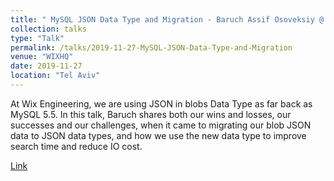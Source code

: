 ```yaml
---
title: " MySQL JSON Data Type and Migration - Baruch Assif Osoveksiy @ Wix Engineering Tech Talks"
collection: talks
type: "Talk"
permalink: /talks/2019-11-27-MySQL-JSON-Data-Type-and-Migration
venue: "WIXHQ"
date: 2019-11-27
location: "Tel Aviv"
---
```


At Wix Engineering, we are using JSON in blobs Data Type as far back as MySQL 5.5. In this talk, Baruch shares both our wins and losses, our successes and our challenges, when it came to migrating our blob JSON data to JSON data types, and how we use the new data type to improve search time and reduce IO cost.

[Link](https://www.youtube.com/watch?v=9WT2rilOL4g&t=2s)